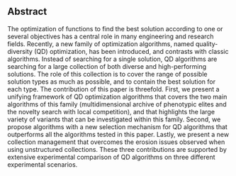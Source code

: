 ## Abstract
The optimization of functions to find the best solution according to one or several objectives has a central role in many engineering and research fields. Recently, a new family of optimization algorithms, named quality-diversity (QD) optimization, has been introduced, and contrasts with classic algorithms. Instead of searching for a single solution, QD algorithms are searching for a large collection of both diverse and high-performing solutions. The role of this collection is to cover the range of possible solution types as much as possible, and to contain the best solution for each type. The contribution of this paper is threefold. First, we present a unifying framework of QD optimization algorithms that covers the two main algorithms of this family (multidimensional archive of phenotypic elites and the novelty search with local competition), and that highlights the large variety of variants that can be investigated within this family. Second, we propose algorithms with a new selection mechanism for QD algorithms that outperforms all the algorithms tested in this paper. Lastly, we present a new collection management that overcomes the erosion issues observed when using unstructured collections. These three contributions are supported by extensive experimental comparison of QD algorithms on three different experimental scenarios. 